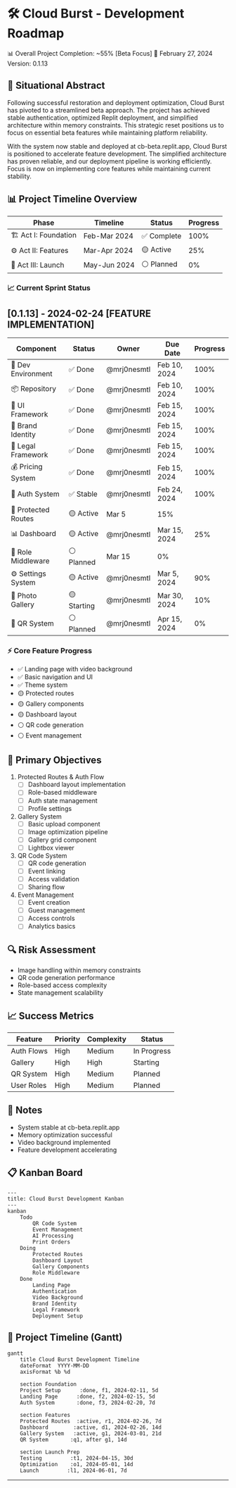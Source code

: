 # 🛠️ **Cloud Burst - Development Roadmap**
📊 Overall Project Completion: ~55% [Beta Focus]
📅 February 27, 2024
Version: 0.1.13

## 📌 Situational Abstract
Following successful restoration and deployment optimization, Cloud Burst has pivoted to a streamlined beta approach. The project has achieved stable authentication, optimized Replit deployment, and simplified architecture within memory constraints. This strategic reset positions us to focus on essential beta features while maintaining platform reliability.

With the system now stable and deployed at cb-beta.replit.app, Cloud Burst is positioned to accelerate feature development. The simplified architecture has proven reliable, and our deployment pipeline is working efficiently. Focus is now on implementing core features while maintaining current stability.

## 📊 Project Timeline Overview

| Phase | Timeline | Status | Progress |
|-------|----------|---------|-----------|
| 🏗️ Act I: Foundation | Feb-Mar 2024 | ✅ Complete | 100% |
| ⚙️ Act II: Features | Mar-Apr 2024 | 🟡 Active | 25% |
| 🚀 Act III: Launch | May-Jun 2024 | ⚪ Planned | 0% |

### 📈 Current Sprint Status
## [0.1.13] - 2024-02-24 [FEATURE IMPLEMENTATION]

| Component | Status | Owner | Due Date | Progress |
|-----------|--------|-------|----------|-----------|
| 🔧 Dev Environment | ✅ Done | @mrj0nesmtl | Feb 10, 2024 | 100% |
| 📦 Repository | ✅ Done | @mrj0nesmtl | Feb 10, 2024 | 100% |
| 🎨 UI Framework | ✅ Done | @mrj0nesmtl | Feb 15, 2024 | 100% |
| 🎨 Brand Identity | ✅ Done | @mrj0nesmtl | Feb 15, 2024 | 100% |
| 📜 Legal Framework | ✅ Done | @mrj0nesmtl | Feb 15, 2024 | 100% |
| 💰 Pricing System | ✅ Done | @mrj0nesmtl | Feb 15, 2024 | 100% |
| 🔐 Auth System | ✅ Stable | @mrj0nesmtl | Feb 24, 2024 | 100% |
| 🔐 Protected Routes | 🟡 Active | Mar 5 | 15% |
| 📊 Dashboard | 🟡 Active | @mrj0nesmtl | Mar 15, 2024 | 25% |
| 👥 Role Middleware | ⚪ Planned | Mar 15 | 0% |
| ⚙️ Settings System | 🟡 Active | @mrj0nesmtl | Mar 5, 2024 | 90% |
| 📸 Photo Gallery | 🟡 Starting | @mrj0nesmtl | Mar 30, 2024 | 10% |
| 🎫 QR System | ⚪ Planned | @mrj0nesmtl | Apr 15, 2024 | 0% |



### ⚡ Core Feature Progress
- ✅ Landing page with video background
- ✅ Basic navigation and UI
- ✅ Theme system
- 🟡 Protected routes
- 🟡 Gallery components
- 🟡 Dashboard layout
- ⚪ QR code generation
- ⚪ Event management

## 🎯 Primary Objectives

1. Protected Routes & Auth Flow
   - [ ] Dashboard layout implementation
   - [ ] Role-based middleware
   - [ ] Auth state management
   - [ ] Profile settings

2. Gallery System
   - [ ] Basic upload component
   - [ ] Image optimization pipeline
   - [ ] Gallery grid component
   - [ ] Lightbox viewer

3. QR Code System
   - [ ] QR code generation
   - [ ] Event linking
   - [ ] Access validation
   - [ ] Sharing flow

4. Event Management
   - [ ] Event creation
   - [ ] Guest management
   - [ ] Access controls
   - [ ] Analytics basics

## 🔍 Risk Assessment
- Image handling within memory constraints
- QR code generation performance
- Role-based access complexity
- State management scalability

## 📈 Success Metrics
| Feature | Priority | Complexity | Status |
|---------|----------|------------|---------|
| Auth Flows | High | Medium | In Progress |
| Gallery | High | High | Starting |
| QR System | High | Medium | Planned |
| User Roles | High | Medium | Planned |

## 📝 Notes
- System stable at cb-beta.replit.app
- Memory optimization successful
- Video background implemented
- Feature development accelerating

## 📋 **Kanban Board**

```mermaid
---
title: Cloud Burst Development Kanban
---
kanban
    Todo 
        QR Code System
        Event Management
        AI Processing
        Print Orders
    Doing
        Protected Routes
        Dashboard Layout
        Gallery Components
        Role Middleware
    Done
        Landing Page
        Authentication
        Video Background
        Brand Identity
        Legal Framework
        Deployment Setup
```

## 📅 **Project Timeline (Gantt)**

```mermaid
gantt
    title Cloud Burst Development Timeline
    dateFormat  YYYY-MM-DD
    axisFormat %b %d
    
    section Foundation
    Project Setup      :done, f1, 2024-02-11, 5d
    Landing Page      :done, f2, 2024-02-15, 5d
    Auth System       :done, f3, 2024-02-20, 7d
    
    section Features
    Protected Routes  :active, r1, 2024-02-26, 7d
    Dashboard        :active, d1, 2024-02-26, 14d
    Gallery System   :active, g1, 2024-03-01, 21d
    QR System       :q1, after g1, 14d
    
    section Launch Prep
    Testing         :t1, 2024-04-15, 30d
    Optimization    :o1, 2024-05-01, 14d
    Launch         :l1, 2024-06-01, 7d
```

--- 
